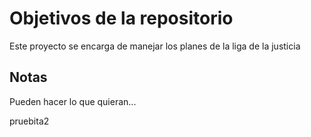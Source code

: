 # Objetivos de la repositorio

Este proyecto se encarga de manejar los planes de la liga de la justicia


## Notas
Pueden hacer lo que quieran...

pruebita2
